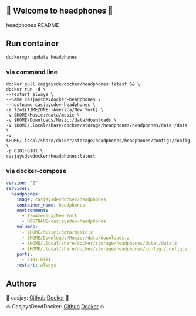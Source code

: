 ## 👋 Welcome to headphones 🚀  

headphones README  
  
  
## Run container

```shell
dockermgr update headphones
```

### via command line

```shell
docker pull casjaysdevdocker/headphones:latest && \
docker run -d \
--restart always \
--name casjaysdevdocker-headphones \
--hostname casjaysdev-headphones \
-e TZ=${TIMEZONE:-America/New_York} \
-v $HOME/Music:/data/music \
-v $HOME/Downloads/Music:/data/downloads \
-v $HOME/.local/share/docker/storage/headphones/headphones/data:/data \
-v $HOME/.local/share/docker/storage/headphones/headphones/config:/config \
-p 8181:8181 \
casjaysdevdocker/headphones:latest
```

### via docker-compose

```yaml
version: "2"
services:
  headphones:
    image: casjaysdevdocker/headphones
    container_name: headphones
    environment:
      - TZ=America/New_York
      - HOSTNAME=casjaysdev-headphones
    volumes:
      - $HOME/Music:/data/music:z
      - $HOME/Downloads/Music:/data/downloads:z
      - $HOME/.local/share/docker/storage/headphones/data:/data:z
      - $HOME/.local/share/docker/storage/headphones/config:/config:z
    ports:
      - 8181:8181
    restart: always
```

## Authors  

🤖 casjay: [Github](https://github.com/casjay) [Docker](https://hub.docker.com/r/casjay) 🤖  
⛵ CasjaysDevdDocker: [Github](https://github.com/casjaysdev) [Docker](https://hub.docker.com/r/casjaysdevdocker) ⛵  
